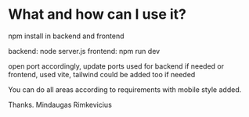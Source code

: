 # What and how can I use it?

npm install in backend and frontend

backend: node server.js
frontend: npm run dev

open port accordingly, update ports used for backend if needed or frontend, used vite, tailwind could be added too if needed 

You can do all areas according to requirements with mobile style added.

Thanks.
Mindaugas Rimkevicius